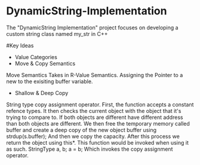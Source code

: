 # DynamicString-Implementation
The "DynamicString Implementation" project focuses on developing a custom string class named my_str in C++

#Key Ideas 
- Value Categories 
- Move & Copy Semantics 

Move Semantics Takes in R-Value Semantics. 
Assigning the Pointer to a new to the exisiting buffer variable. 
- Shallow & Deep Copy 

String type copy assignment operator. First, the function accepts a constant refence types. It then checks the current object with the object that it's trying to compare to. If both objects are different have different address than both objects are different. We then free the temporary memory called buffer and create a deep copy of the new object buffer using strdup(s.buffer); And then we copy the capacity. After this process we return the object using this*. This function would be invoked when using it as such. StringType a, b;    a = b;            Which invokes the copy assignment operator. 

